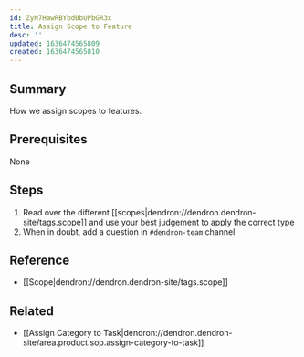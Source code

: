 ```yaml
---
id: ZyN7HawRBYbd0bUPbGR3x
title: Assign Scope to Feature
desc: ''
updated: 1636474565809
created: 1636474565810
---
```


## Summary
How we assign scopes to features. 

## Prerequisites
None

## Steps
1. Read over the different [[scopes|dendron://dendron.dendron-site/tags.scope]] and use your best judgement to apply the correct type
1. When in doubt, add a question in `#dendron-team` channel 

## Reference
- [[Scope|dendron://dendron.dendron-site/tags.scope]]

## Related
- [[Assign Category to Task|dendron://dendron.dendron-site/area.product.sop.assign-category-to-task]]
